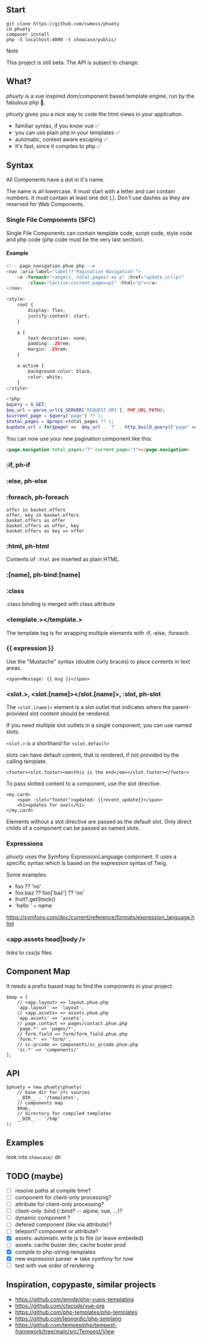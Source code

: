 ## Start

    git clone https://github.com/cwmoss/phuety
    cd phuety
    composer install
    php -S localhost:4000 -t showcase/public/

> [!NOTE]
> This project is still beta. The API is subject to change.

## What?

_phuety_ is a vue inspired dom/component based template engine, run by the fabulous php 🐘.

_phuety_ gives you a nice way to code the html views in your application.

- familiar syntax, if you know vue :white_check_mark:
- you can use plain php in your templates :white_check_mark:
- automatic, context aware escaping :white_check_mark:
- it's fast, since it compiles to php :white_check_mark:

## Syntax

All Components have a dot in it's name.

The name is all lowercase. It must start with a letter and can contain numbers. It must contain at least one dot (.). Don't use dashes as they are reserved for Web Components.

### Single File Components (SFC)

Single File Components can contain template code, script code, style code and php code (php code must be the very last section).

#### Example

```php title="page_navigation.phue.php"
<!-- page_navigation.phue.php -->
<nav :aria-label="label??'Pagination Navigation'">
    <a :foreach="range(1, total_pages) as p" :href="update_url(p)"
        :class="{active:current_page==p}" :html="p"></a>
</nav>

<style>
    root {
        display: flex;
        justify-content: start;
    }

    a {
        text-decoration: none;
        padding: .25rem;
        margin: .25rem;
    }

    a.active {
        background-color: black;
        color: white;
    }
</style>

<?php
$query = $_GET;
$my_url = parse_url($_SERVER['REQUEST_URI'], PHP_URL_PATH);
$current_page = $query["page"] ?? 1;
$total_pages = $props->total_pages ?? 1;
$update_url = fn($page) =>  $my_url . '?' . http_build_query(["page" => $page] + $query);
```

You can now use your new pagination component like this:

```html
<page.navigation total_pages="7" current_page="3"></page.navigation>
```

### :if, ph-if

### :else, ph-else

### :foreach, ph-foreach

    offer in basket.offers
    offer, key in basket.offers
    basket.offers as offer
    basket.offers as offer, key
    basket.offers as key => offer

### :html, ph-html

Contents of `:html` are inserted as plain HTML.

### :[name], ph-bind:[name]

### :class

:class binding is merged with class attribute

### <template.></template.>

The template tag is for wrapping multiple elements with :if, :else, :foreach.

### {{ expression }}

Use the "Mustache" syntax (double curly braces) to place contents in text areas.

    <span>Message: {{ msg }}</span>

### <slot.>, <slot.[name]></slot.[name]>, :slot, ph-slot

The `<slot.[name]>` element is a slot outlet that indicates where the parent-provided slot content should be rendered.

If you need multiple slot outlets in a single component, you can use named slots.

`<slot.>` is a shorthand for `<slot.default>`

slots can have default content, that is rendered, if not provided by the calling template.

    <footer><slot.footer><em>this is the end</em></slot.footer></footer>

To pass slotted content to a component, use the slot directive.

    <my.card>
        <span :slot="footer">updated: {{recent_update}}</span>
        <h1>updates for axel</h1>
    </my.card>

Elements without a slot directive are passed as the default slot. Only direct childs of a component can be passed as named slots.

### Expressions

_phuety_ uses the Symfony ExpressionLanguage component. It uses a specific syntax which is based on the expression syntax of Twig.

Some examples:

- foo ?? 'no'
- foo.baz ?? foo['baz'] ?? 'no'
- fruit?.getStock()
- 'hello ' ~ name

https://symfony.com/doc/current/reference/formats/expression_language.html

### <app.assets head|body />

links to css/js files

## Component Map

It needs a prefix based map to find the components in your project.

    $map = [
        // <app.layout> => layout.phue.php
        'app.layout' => 'layout',
        // <app.assets> => assets.phue.php
        'app.assets' => 'assets',
        // page.contact => pages/contact.phue.php
        'page.*' => 'pages/*',
        // form.field => form/form_field.phue.php
        'form.*' => 'form/',
        // sc.qrcode => components/sc_qrcode.phue.php
        'sc.*' => 'components/'
    ];

## API

    $phuety = new phuety\phuety(
        // base dir for sfc sources
        __DIR__ . '/templates',
        // components map
        $map,
        // directory for compiled templates
        __DIR__ . '/tmp'
    );

## Examples

look into `showcase/` dir

## TODO (maybe)

- [ ] resolve paths at compile time?
- [ ] component for client-only processing?
- [ ] attribute for client-only processing?
- [ ] client-only :bind (::bind? -- alpine, vue, ...)?
- [ ] dynamic component <component :is="input_type"></component>?
- [ ] defered component (like <assets> via attribute)?
- [ ] teleport? component or attribute?
- [x] assets: automatic write js to file (or leave embeded)
- [ ] assets: cache buster dev, cache buster prod
- [x] compile to php-string-templates
- [x] new expression parser => take symfony for now
- [ ] test with vue order of rendering

## Inspiration, copypaste, similar projects

- https://github.com/wmde/php-vuejs-templating
- https://github.com/ctxcode/vue-pre
- https://github.com/php-templates/php-templates
- https://github.com/leongrdic/php-smplang
- https://github.com/tempestphp/tempest-framework/tree/main/src/Tempest/View

